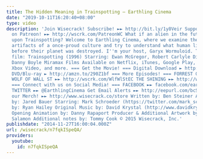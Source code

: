 ```yaml
---
title: The Hidden Meaning in Trainspotting – Earthling Cinema
date: "2019-10-11T16:20:40+08:00"
type: video
description: 'Join Wisecrack! Subscribe! ►► http://bit.ly/1y8Veir Support Wisecrack
  on Patreon! ►► http://wscrk.com/PatreonWC What if an alien in the future stumbled
  upon Trainspotting? Welcome to Earthling Cinema, where we examine the last remaining
  artifacts of a once-proud culture and try to understand what human lives were like
  before their planet was destroyed. I''m your host, Garyx Wormuloid. This week''s
  film: Trainspotting (1996) Starring: Ewan McGregor, Robert Carlyle Directed by:
  Danny Boyle Miramax Films Available on Netflix, iTunes, Google Play, Vudu, YouTube,
  Xbox Video, and more. === Get the Movie! === Digital Download ► http://amzn.to/296alVT
  DVD/Blu-ray ► http://amzn.to/290Z1bf === More Episodes! === FORREST GUMP ►► http://wscrk.com/FrrstGmpEC
  WOLF OF WALL ST ►► http://wscrk.com/WlfWlStEC THE SHINING ►► http://wscrk.com/TShngEC
  === Connect with us on Social Media! === FACEBOOK ►► facebook.com/earthlingcinema
  TWITTER ►► @EarthlingCinema Get Email Alerts ►► http://eepurl.com/bcSRD9 Check out
  our Merch! ►► http://www.wisecrack.co/store Written by: Ben Steiner Analysis & Directed
  by: Jared Bauer Starring: Mark Schroeder (https://twitter.com/mark_schroeder) Edited
  by: Ryan Hailey Original Music by: David Krystal (http://www.davidkrystalmusic.com)
  Opening Animation by: Danny Rapaport Producer & Additional Artwork by: Jacob S.
  Salamon Additional notes by: Tommy Cook © 2015 Wisecrack, Inc.'
publishdate: "2014-11-27T16:00:04.000Z"
url: /wisecrack/n7fqkISpeQA/
providers:
  youtube:
    id: n7fqkISpeQA
---
```

